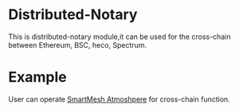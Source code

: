 # Distributed-Notary

This is distributed-notary module,it can be used for the cross-chain between Ethereum, BSC, heco, Spectrum.


# Example

User can operate [SmartMesh Atmoshpere](http://transport01.smartmesh.cn:8080/static/) for cross-chain function.


